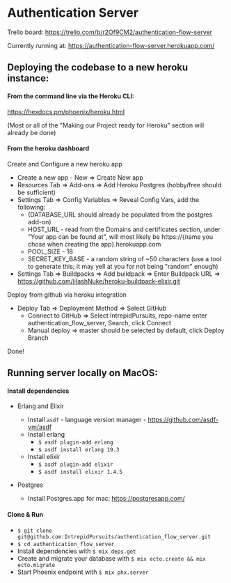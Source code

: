 # Authentication Server

Trello board: https://trello.com/b/r2Of9CM2/authentication-flow-server

Currently running at: https://authentication-flow-server.herokuapp.com/

## Deploying the codebase to a new heroku instance:

#### From the command line via the Heroku CLI:

https://hexdocs.pm/phoenix/heroku.html

(Most or all of the "Making our Project ready for Heroku" section will already be done)

#### From the heroku dashboard

Create and Configure a new heroku app

* Create a new app - New => Create New app
* Resources Tab => Add-ons => Add Heroku Postgres (hobby/free should be sufficient)
* Settings Tab => Config Variables => Reveal Config Vars, add the following:
  * (DATABASE_URL should already be populated from the postgres add-on)
  * HOST_URL - read from the Domains and certificates section, under "Your app can be found at", will most likely be https://{name you chose when creating the app}.herokuapp.com
  * POOL_SIZE - 18
  * SECRET_KEY_BASE - a random string of ~50 characters (use a tool to generate this; it may yell at you for not being "random" enough)
* Settings Tab => Buildpacks => Add buildpack => Enter Buildpack URL => https://github.com/HashNuke/heroku-buildpack-elixir.git

Deploy from github via heroku integration

* Deploy Tab => Deployment Method => Select GitHub
  * Connect to GitHub => Select IntrepidPursuits, repo-name enter authentication_flow_server, Search, click Connect
  * Manual deploy => master should be selected by default, click Deploy Branch

Done!

## Running server locally on MacOS:

#### Install dependencies
  * Erlang and Elixir
    * Install `asdf` - language version manager - https://github.com/asdf-vm/asdf
    * Install erlang
      * `$ asdf plugin-add erlang`
      * `$ asdf install erlang 19.3`
    * Install elixir
      * `$ asdf plugin-add elixir`
      * `$ asdf install elixir 1.4.5`

  * Postgres
    * Install Postgres.app for mac: https://postgresapp.com/

#### Clone & Run
  * `$ git clone git@github.com:IntrepidPursuits/authentication_flow_server.git`
  * `$ cd authentication_flow_server`
  * Install dependencies with `$ mix deps.get`
  * Create and migrate your database with `$ mix ecto.create && mix ecto.migrate`
  * Start Phoenix endpoint with `$ mix phx.server`
